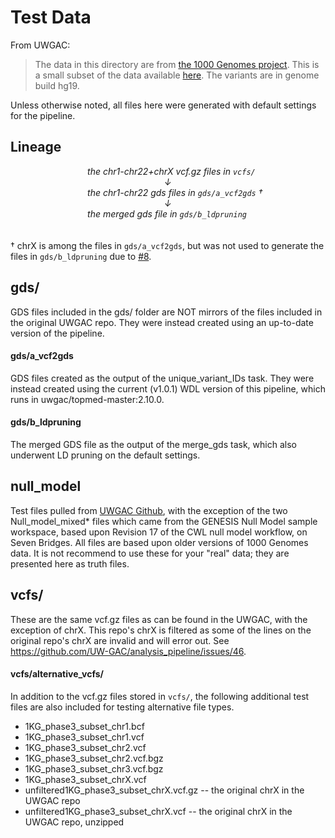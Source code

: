# Test Data
From UWGAC:
> The data in this directory are from [the 1000 Genomes project](http://www.internationalgenome.org/). This is a small subset of the data available [here](http://ftp.1000genomes.ebi.ac.uk/vol1/ftp/release/20130502/). The variants are in genome build hg19.  

Unless otherwise noted, all files here were generated with default settings for the pipeline. 

## Lineage
⠀⠀⠀⠀⠀⠀⠀⠀⠀⠀⠀⠀*the chr1-chr22+chrX vcf.gz files in `vcfs/`  
⠀⠀⠀⠀⠀⠀⠀⠀⠀⠀⠀⠀⠀⠀⠀⠀⠀⠀⠀⠀⠀⠀⠀⠀↓  
⠀⠀⠀⠀⠀⠀⠀⠀⠀⠀⠀⠀the chr1-chr22 gds files in `gds/a_vcf2gds` †  
⠀⠀⠀⠀⠀⠀⠀⠀⠀⠀⠀⠀⠀⠀⠀⠀⠀⠀⠀⠀⠀⠀⠀⠀↓  
⠀⠀⠀⠀⠀⠀⠀⠀⠀⠀⠀⠀the merged gds file in `gds/b_ldpruning`* 
⠀   
⠀   
⠀   
† chrX is among the files in `gds/a_vcf2gds`, but was not used to generate the files in `gds/b_ldpruning` due to [#8](https://github.com/DataBiosphere/analysis_pipeline_WDL/issues/8).

## gds/
GDS files included in the gds/ folder are NOT mirrors of the files included in the original UWGAC repo. They were instead created using an up-to-date version of the pipeline.

#### gds/a_vcf2gds
GDS files created as the output of the unique_variant_IDs task. They were instead created using the current (v1.0.1) WDL version of this pipeline, which runs in uwgac/topmed-master:2.10.0.

#### gds/b_ldpruning
The merged GDS file as the output of the merge_gds task, which also underwent LD pruning on the default settings.

## null_model
Test files pulled from [UWGAC Github](https://github.com/UW-GAC/analysis_pipeline/tree/master/testdata), with the exception of the two Null_model_mixed* files which came from the GENESIS Null Model sample workspace, based upon Revision 17 of the CWL null model workflow, on Seven Bridges. All files are based upon older versions of 1000 Genomes data. It is not recommend to use these for your "real" data; they are presented here as truth files.

## vcfs/
These are the same vcf.gz files as can be found in the UWGAC, with the exception of chrX. This repo's chrX is filtered as some of the lines on the original repo's chrX are invalid and will error out. See https://github.com/UW-GAC/analysis_pipeline/issues/46.

#### vcfs/alternative_vcfs/
In addition to the vcf.gz files stored in `vcfs/`, the following additional test files are also included for testing alternative file types.
* 1KG_phase3_subset_chr1.bcf
* 1KG_phase3_subset_chr1.vcf
* 1KG_phase3_subset_chr2.vcf
* 1KG_phase3_subset_chr2.vcf.bgz
* 1KG_phase3_subset_chr3.vcf.bgz
* 1KG_phase3_subset_chrX.vcf
* unfiltered1KG_phase3_subset_chrX.vcf.gz -- the original chrX in the UWGAC repo
* unfiltered1KG_phase3_subset_chrX.vcf -- the original chrX in the UWGAC repo, unzipped
